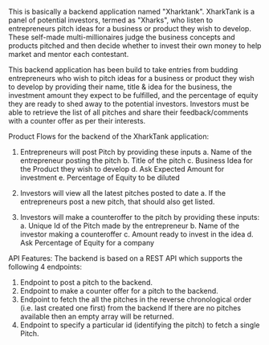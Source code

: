 This is basically a backend application named "Xharktank". XharkTank is a panel of potential investors, termed as "Xharks", who listen to entrepreneurs pitch ideas for a business or product they wish to develop. These self-made multi-millionaires judge the business concepts and products pitched and then decide whether to invest their own money to help market and mentor each contestant. 

This backend application has been build to take entries from budding entrepreneurs who wish to pitch ideas for a business or product they wish to develop by providing their name, title & idea for the business, the investment amount they expect to be fulfilled, and the percentage of equity they are ready to shed away to the potential investors. Investors must be able to retrieve the list of all pitches and share their feedback/comments with a counter offer as per their interests.

Product Flows for the backend of the XharkTank application:

1. Entrepreneurs will post Pitch by providing these inputs
	a. Name of the entrepreneur posting the pitch
	b. Title of the pitch
	c. Business Idea for the Product they wish to develop
	d. Ask Expected Amount for investment
	e. Percentage of Equity to be diluted

2. Investors will view all the latest pitches posted to date
	a. If the entrepreneurs post a new pitch, that should also get listed.
	
3. Investors will make a counteroffer to the pitch by providing these inputs:
	a. Unique Id of the Pitch made by the entrepreneur
	b. Name of the investor making a counteroffer
	c. Amount ready to invest in the idea
	d. Ask Percentage of Equity for a company

API Features:
The backend is based on a REST API which supports the following 4 endpoints:
1. Endpoint to post a pitch to the backend.
2. Endpoint to make a counter offer for a pitch to the backend.
3. Endpoint to fetch the all the pitches in the reverse chronological order (i.e. last created one first) from the backend
If there are no pitches available then an empty array will be returned.
4. Endpoint to specify a particular id (identifying the pitch) to fetch a single Pitch.
